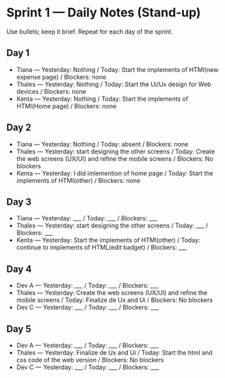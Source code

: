 # Sprint 1 — Daily Notes (Stand‑up)

Use bullets; keep it brief. Repeat for each day of the sprint.

## Day 1
- Tiana — Yesterday: Nothing / Today: Start the implements of HTMl(new expense page) / Blockers: none
- Thales — Yesterday: Nothing / Today: Start the Ui/Ux design for Web devices / Blockers: none
- Kenta — Yesterday: Nothing / Today: Start the implements of HTMl(Home page)  / Blockers: none

## Day 2
- Tiana — Yesterday: Nothing / Today: absent / Blockers: none
- Thales — Yesterday: start designing the other screens / Today: Create the web screens (UX/UI) and refine the mobile screens / Blockers: No blockers
- Kenta — Yesterday: I did imlemention of home page / Today: Start the implements of HTMl(other)  / Blockers: none

## Day 3
- Tiana — Yesterday: ___ / Today: ___ / Blockers: ___
- Thales — Yesterday: start designing the other screens / Today: ___ / Blockers: ___
- Kenta — Yesterday:  Start the implements of HTMl(other)  / Today: continue to implements of HTML(edit badget) / Blockers: ___

## Day 4
- Dev A — Yesterday: ___ / Today: ___ / Blockers: ___
- Thales — Yesterday: Create the web screens (UX/UI) and refine the mobile screens / Today: Finalize de Ux and Ui / Blockers: No blockers
- Dev C — Yesterday: ___ / Today: ___ / Blockers: ___

## Day 5
- Dev A — Yesterday: ___ / Today: ___ / Blockers: ___
- Thales — Yesterday: Finalize de Ux and Ui  / Today: Start the html and css code of the web version / Blockers: No blockers
- Dev C — Yesterday: ___ / Today: ___ / Blockers: ___
